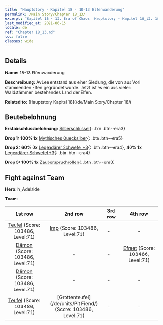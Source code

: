 ```yaml
---
title: "Hauptstory - Kapitel 18 - 18-13 Elfenwanderung"
permalink: /Main Story/Chapter 18_13/
excerpt: "Kapitel 18 - 13. Era of Chaos  Hauptstory - Kapitel 18_13. 18-13 Elfenwanderung"
last_modified_at: 2021-06-15
locale: de
ref: "Chapter 18_13.md"
toc: false
classes: wide
---
```


## Details

 **Name:** 18-13 Elfenwanderung

 **Beschreibung:** AvLee entstand aus einer Siedlung, die von aus Vori stammenden Elfen gegründet wurde. Jetzt ist es ein aus vielen Waldstämmen bestehendes Land der Elfen.

 **Related to:** [Hauptstory Kapitel 18](/de/Main Story/Chapter 18/)

## Beutebelohnung

 **Erstabschlussbelohnung:** [Silberschlüssel](/ItemsDE/con_693/){: .btn .btn--era3}

 **Drop 1:** **100% 1x** [Mythisches Quecksilber](/ItemsDE/mat_63/){: .btn .btn--era5}

 **Drop 2:** **60% 0x** [Legendärer Schwefel +3](/ItemsDE/mat_57/){: .btn .btn--era4}, **40% 1x** [Legendärer Schwefel +3](/ItemsDE/mat_57/){: .btn .btn--era4}

 **Drop 3:** **100% 1x** [Zauberspruchrollen](/ItemsDE/con_694/){: .btn .btn--era3}


## Fight against Team
 **Hero:** h_Adelaide

 **Team:**


  | 1st row | 2nd row | 3rd row | 4th row |
  |:----:|:----:|:----|:----:|
  | [Teufel](/de/units/Devil/) (Score: 103486, Level:71)  | [Imp](/de/units/Imp/) (Score: 103486, Level:71)  | - | - |
  | [Dämon](/de/units/Demon/) (Score: 103486, Level:71)  | - | - | [Efreet](/de/units/Efreeti/) (Score: 103486, Level:71)  |
  | [Dämon](/de/units/Demon/) (Score: 103486, Level:71)  | - | - | - |
  | [Teufel](/de/units/Devil/) (Score: 103486, Level:71)  | [Grottenteufel](/de/units/Pit Fiend/) (Score: 103486, Level:71)  | - | - |



